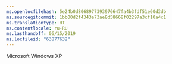 ```yaml
---
ms.openlocfilehash: 5e24b0d8068977393976647fa4b3fdf51e60d3db
ms.sourcegitcommit: 1bb00d2f4343e73ae8d58668f02297a3cf10a4c1
ms.translationtype: HT
ms.contentlocale: ru-RU
ms.lasthandoff: 06/15/2019
ms.locfileid: "63877632"
---
```

Microsoft Windows XP
